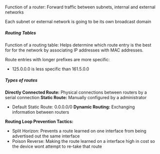 Function of a router: Forward traffic between subnets, internal and external networks

Each subnet or external network is going to be its own broadcast domain
##### Routing Tables

Function of a routing table: Helps determine which route entry is the best for for the network by associating IP addresses with MAC addresses.

Route entries with longer prefixes are more specific:
- 125.0.0.0 is less specific than 161.5.0.0
##### Types of routes
**Directly Connected Route:** Physical connections between routers by a serial connection
**Static Route:** Manually configured by a administrator
- Default Static Route: 0.0.0.0/0
**Dynamic Routing:** Exchanging information between routers

**Routing Loop Prevention Tactics:**
- Split Horizon: Prevents a route learned on one interface from being advertised out the same interface
- Poison Reverse: Making the route learned on a interface high in cost so the device wont attempt to re-take that route